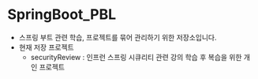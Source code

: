 # SpringBoot_PBL

- 스프링 부트 관련 학습, 프로젝트를 묶어 관리하기 위한 저장소입니다.
- 현재 저장 프로젝트
    - securityReview : 인프런 스프링 시큐리티 관련 강의 학습 후 복습을 위한 개인 프로젝트
